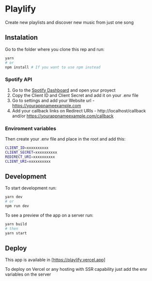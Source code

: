 # Playlify

Create new playlists and discover new music from just one song

## Instalation

Go to the folder where you clone this rep and run:

```bash
yarn
# or
npm install # If you want to use npm instead
```

### Spotify API

1. Go to the [Spotify Dashboard](https://developer.spotify.com/dashboard/applications) and open your proyect
2. Copy the Client ID and Client Secret and add it on your .env file
3. Go to settings and add your Website url - https://yourappnameexample.com
4. Add your callback links on Redirect URIs - http://localhost/callback and/or https://yourappnameexample.com/callback

### Enviroment variables

Then create your .env file and place in the root and add this:

````bash
CLIENT_ID=xxxxxxxxxx
CLIENT_SECRET=xxxxxxxxxx
REDIRECT_URI=xxxxxxxxxx
CLIENT_URI=xxxxxxxxxx
````

## Development

To start development run:

```bash
yarn dev
# or
npm run dev
```

To see a preview of the app on a server run:

```bash
yarn build
# then
yarn start
```

## Deploy

This app is available in [https://playlify.vercel.app]

To deploy on Vercel or any hosting with SSR capability just add the env variables on the server
